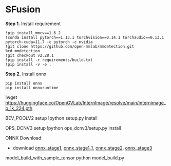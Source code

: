 # SFusion

**Step 1.** Install requirement
```shell
!pip install mmcv==1.6.2
!conda install pytorch==1.13.1 torchvision==0.14.1 torchaudio==0.13.1 pytorch-cuda=11.7 -c pytorch -c nvidia
!git clone https://github.com/open-mmlab/mmdetection.git
%cd mmdetection
!git checkout v2.28.1
!pip install -r requirements/build.txt
!pip install -v -e .
```

**Step 2.** Install onnx
```
pip install onnx
pip install onnxruntime
```

!wget https://huggingface.co/OpenGVLab/InternImage/resolve/main/internimage_b_1k_224.pth

BEV_POOLV2 setup
!python setup.py install 

OPS_DCNV3 setup
!python ops_dcnv3/setup.py install

ONNX Download 

- download [onnx_stage1](https://drive.google.com/file/d/1Axj6HlAZ6hCEkWnqVesRDXjsE_LqSl_b/view?usp=sharing), [onnx_stage1_1](https://drive.google.com/file/d/1U0TqBTz3v-zkgTfyVgCMmrg3Dmo7Fqcy/view?usp=sharing), [onnx_stage2](https://drive.google.com/file/d/17WI0N9lyME1ZSfR4ftG_JcT5yYjkpEMs/view?usp=sharing), [onnx_stage3](https://drive.google.com/file/d/1uv95hDg-KW7Cw0RG8w9NfWGQAdoi0YY0/view?usp=sharing) 

model_build_with_sample_tensor
python model_build.py
